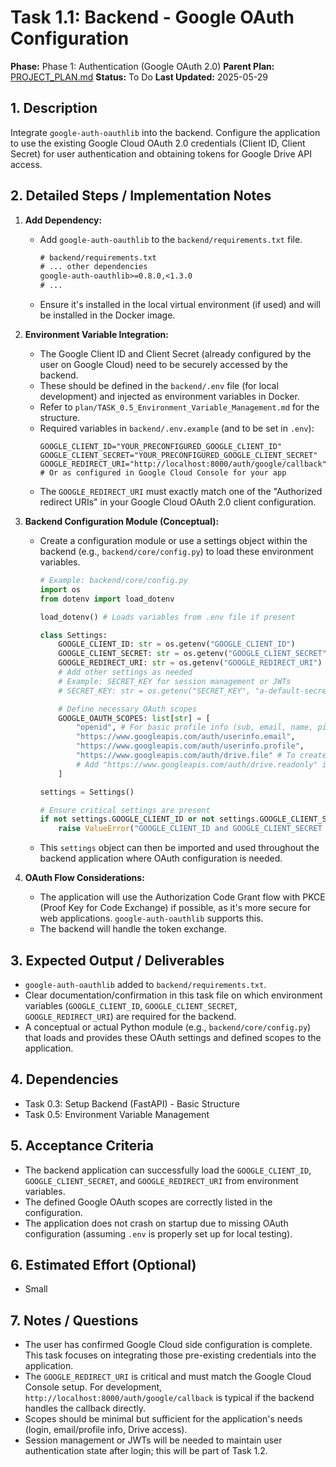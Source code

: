 # Task 1.1: Backend - Google OAuth Configuration

**Phase:** Phase 1: Authentication (Google OAuth 2.0)
**Parent Plan:** [PROJECT_PLAN.md](PROJECT_PLAN.md)
**Status:** To Do
**Last Updated:** 2025-05-29

## 1. Description
Integrate `google-auth-oauthlib` into the backend. Configure the application to use the existing Google Cloud OAuth 2.0 credentials (Client ID, Client Secret) for user authentication and obtaining tokens for Google Drive API access.

## 2. Detailed Steps / Implementation Notes

1.  **Add Dependency:**
    *   Add `google-auth-oauthlib` to the `backend/requirements.txt` file.
        ```txt
        # backend/requirements.txt
        # ... other dependencies
        google-auth-oauthlib>=0.8.0,<1.3.0
        # ...
        ```
    *   Ensure it's installed in the local virtual environment (if used) and will be installed in the Docker image.

2.  **Environment Variable Integration:**
    *   The Google Client ID and Client Secret (already configured by the user on Google Cloud) need to be securely accessed by the backend.
    *   These should be defined in the `backend/.env` file (for local development) and injected as environment variables in Docker.
    *   Refer to `plan/TASK_0.5_Environment_Variable_Management.md` for the structure.
    *   Required variables in `backend/.env.example` (and to be set in `.env`):
        ```env
        GOOGLE_CLIENT_ID="YOUR_PRECONFIGURED_GOOGLE_CLIENT_ID"
        GOOGLE_CLIENT_SECRET="YOUR_PRECONFIGURED_GOOGLE_CLIENT_SECRET"
        GOOGLE_REDIRECT_URI="http://localhost:8000/auth/google/callback" # Or as configured in Google Cloud Console for your app
        ```
    *   The `GOOGLE_REDIRECT_URI` must exactly match one of the "Authorized redirect URIs" in your Google Cloud OAuth 2.0 client configuration.

3.  **Backend Configuration Module (Conceptual):**
    *   Create a configuration module or use a settings object within the backend (e.g., `backend/core/config.py`) to load these environment variables.
        ```python
        # Example: backend/core/config.py
        import os
        from dotenv import load_dotenv

        load_dotenv() # Loads variables from .env file if present

        class Settings:
            GOOGLE_CLIENT_ID: str = os.getenv("GOOGLE_CLIENT_ID")
            GOOGLE_CLIENT_SECRET: str = os.getenv("GOOGLE_CLIENT_SECRET")
            GOOGLE_REDIRECT_URI: str = os.getenv("GOOGLE_REDIRECT_URI")
            # Add other settings as needed
            # Example: SECRET_KEY for session management or JWTs
            # SECRET_KEY: str = os.getenv("SECRET_KEY", "a-default-secret-key-for-dev-only")

            # Define necessary OAuth scopes
            GOOGLE_OAUTH_SCOPES: list[str] = [
                "openid", # For basic profile info (sub, email, name, picture)
                "https://www.googleapis.com/auth/userinfo.email",
                "https://www.googleapis.com/auth/userinfo.profile",
                "https://www.googleapis.com/auth/drive.file" # To create folders and upload files
                # Add "https://www.googleapis.com/auth/drive.readonly" if picker needs to list files/folders
            ]

        settings = Settings()

        # Ensure critical settings are present
        if not settings.GOOGLE_CLIENT_ID or not settings.GOOGLE_CLIENT_SECRET:
            raise ValueError("GOOGLE_CLIENT_ID and GOOGLE_CLIENT_SECRET must be set.")
        ```
    *   This `settings` object can then be imported and used throughout the backend application where OAuth configuration is needed.

4.  **OAuth Flow Considerations:**
    *   The application will use the Authorization Code Grant flow with PKCE (Proof Key for Code Exchange) if possible, as it's more secure for web applications. `google-auth-oauthlib` supports this.
    *   The backend will handle the token exchange.

## 3. Expected Output / Deliverables
*   `google-auth-oauthlib` added to `backend/requirements.txt`.
*   Clear documentation/confirmation in this task file on which environment variables (`GOOGLE_CLIENT_ID`, `GOOGLE_CLIENT_SECRET`, `GOOGLE_REDIRECT_URI`) are required for the backend.
*   A conceptual or actual Python module (e.g., `backend/core/config.py`) that loads and provides these OAuth settings and defined scopes to the application.

## 4. Dependencies
*   Task 0.3: Setup Backend (FastAPI) - Basic Structure
*   Task 0.5: Environment Variable Management

## 5. Acceptance Criteria
*   The backend application can successfully load the `GOOGLE_CLIENT_ID`, `GOOGLE_CLIENT_SECRET`, and `GOOGLE_REDIRECT_URI` from environment variables.
*   The defined Google OAuth scopes are correctly listed in the configuration.
*   The application does not crash on startup due to missing OAuth configuration (assuming `.env` is properly set up for local testing).

## 6. Estimated Effort (Optional)
*   Small

## 7. Notes / Questions
*   The user has confirmed Google Cloud side configuration is complete. This task focuses on integrating those pre-existing credentials into the application.
*   The `GOOGLE_REDIRECT_URI` is critical and must match the Google Cloud Console setup. For development, `http://localhost:8000/auth/google/callback` is typical if the backend handles the callback directly.
*   Scopes should be minimal but sufficient for the application's needs (login, email/profile info, Drive access).
*   Session management or JWTs will be needed to maintain user authentication state after login; this will be part of Task 1.2.